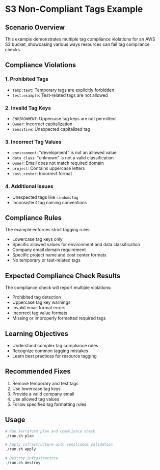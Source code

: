 # S3 Non-Compliant Tags Example

## Scenario Overview

This example demonstrates multiple tag compliance violations for an AWS S3 bucket, showcasing various ways resources can fail tag compliance checks.

## Compliance Violations

### 1. Prohibited Tags

- `temp:test`: Temporary tags are explicitly forbidden
- `test:example`: Test-related tags are not allowed

### 2. Invalid Tag Keys

- `ENVIRONMENT`: Uppercase tag keys are not permitted
- `Owner`: Incorrect capitalization
- `Sensitive`: Unexpected capitalized tag

### 3. Incorrect Tag Values

- `environment`: "development" is not an allowed value
- `data_class`: "unknown" is not a valid classification
- `Owner`: Email does not match required domain
- `project`: Contains uppercase letters
- `cost_center`: Incorrect format

### 4. Additional Issues

- Unexpected tags like `random:tag`
- Inconsistent tag naming conventions

## Compliance Rules

The example enforces strict tagging rules:

- Lowercase tag keys only
- Specific allowed values for environment and data classification
- Company email domain requirement
- Specific project name and cost center formats
- No temporary or test-related tags

## Expected Compliance Check Results

The compliance check will report multiple violations:

- Prohibited tag detection
- Uppercase tag key warnings
- Invalid email format errors
- Incorrect tag value formats
- Missing or improperly formatted required tags

## Learning Objectives

- Understand complex tag compliance rules
- Recognize common tagging mistakes
- Learn best practices for resource tagging

## Recommended Fixes

1. Remove temporary and test tags
2. Use lowercase tag keys
3. Provide a valid company email
4. Use allowed tag values
5. Follow specified tag formatting rules

## Usage

```bash
# Run Terraform plan and compliance check
./run.sh plan

# Apply infrastructure with compliance validation
./run.sh apply

# Destroy infrastructure
./run.sh destroy
```
